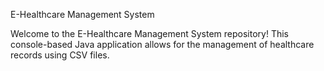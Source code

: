 E-Healthcare Management System

Welcome to the E-Healthcare Management System repository! This console-based Java application allows for the management of healthcare records using CSV files.
